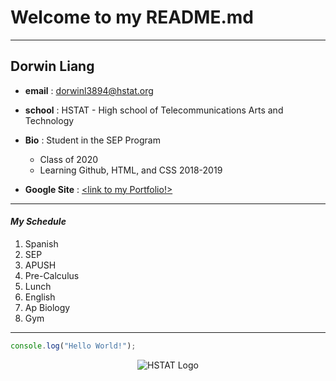 # Welcome to my README.md
---
## Dorwin Liang 


* **email** : dorwinl3894@hstat.org  

* **school** : HSTAT - High school of Telecommunications Arts and Technology

* **Bio** : Student in the SEP Program  
  * Class of 2020
  * Learning Github, HTML, and CSS 2018-2019

* **Google Site** : [<link to my Portfolio!>](https://sites.google.com/a/hstat.org/dorwinl3894sep11/home)  

---
#### *My Schedule*
1. Spanish
2. SEP
3. APUSH
4. Pre-Calculus
5. Lunch
6. English
7. Ap Biology
8. Gym
 ---

```javascript   
console.log("Hello World!");
```


<div style="display:flex !important; flex-direction: row !important; justify-content: center !important; align-items:center !important;">
<img src="https://sites.google.com/a/hstat.org/josiahe2793sep10/_/rsrc/1442438872454/home/hstatSep-logo-small.png" alt="HSTAT Logo"  >
</div>